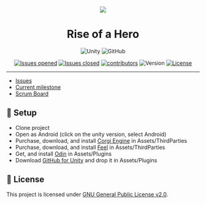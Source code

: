 ﻿<br>
<div align="center">

<div style="width: 250px;">

![](Assets/Sprites/Logos/Logo_Rise_of_a_hero.png)

# Rise of a Hero
</div>

![Unity](https://img.shields.io/badge/unity-%23000000.svg?style=for-the-badge&logo=unity&logoColor=white)
![GitHub](https://img.shields.io/badge/github-%23121011.svg?style=for-the-badge&logo=github&logoColor=white)

[![Issues opened](https://badgen.net/github/open-issues/DJV2021/rise-of-a-hero)](https://github.com/DJV2021/rise-of-a-hero/issues)
[![Issues closed](https://badgen.net/github/closed-issues/DJV2021/rise-of-a-hero)](https://github.com/DJV2021/rise-of-a-hero/issues?q=is%3Aissue+is%3Aclosed)
[![contributors](https://badgen.net/github/contributors/DJV2021/rise-of-a-hero)](https://github.com/DJV2021/rise-of-a-hero/graphs/contributors)
![Version](https://img.shields.io/badge/version-0.1.0-yellow)
[![License](https://badgen.net/github/license/DJV2021/rise-of-a-hero)](LICENSE)
</div>

<hr>

* [Issues](https://github.com/DJV2021/rise-of-a-hero/issues)
* [Current milestone](https://github.com/DJV2021/rise-of-a-hero/milestone/1)
* [Scrum Board](https://github.com/orgs/DJV2021/projects/2)

## 📁 Setup

* Clone project
* Open as Android (click on the unity version, select Android)
* Purchase, download, and install [Corgi Engine](https://assetstore.unity.com/packages/templates/systems/corgi-engine-2d-2-5d-platformer-26617) in Assets/ThirdParties
* Purchase, download, and install [Feel](https://assetstore.unity.com/packages/tools/particles-effects/feel-183370) in Assets/ThirdParties
* Get, and install [Odin](https://assetstore.unity.com/packages/tools/utilities/odin-inspector-and-serializer-89041) in Assets/Plugins 
* Download [GitHub for Unity](https://unity.github.com/) and drop it in Assets/Plugins 

## 📃 License

This project is licensed under [GNU General Public License v2.0](LICENSE).